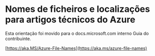 # <a name="file-names-and-locations-for-azure-technical-articles"></a>Nomes de ficheiros e localizações para artigos técnicos do Azure

Esta orientação foi movido para o docs.microsoft.com interno Guia do contribuinte.

[https://aka.MS/Azure-File-Names](https://aka.ms/azure-file-names)
